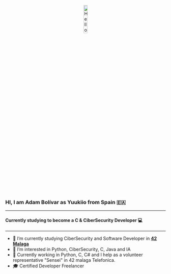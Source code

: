 <p align="center"><img width=15%" src="https://github.com/includebraga/hello-world-gif/blob/master/gif/includebraga.gif" alt="Hello all" /></p>

### HI, I am Adam Bolívar as Yuukiio from Spain 🇪🇦

---

#### Currently studying to become a C & CiberSecurity Developer 💻

---

- 🔭 I’m currently studying CiberSecurity and Software Developer in **<a href="https://www.42malaga.com/"> 42 Malaga</a>**
- 👀 I’m interested in Python, CiberSecurity, C, Java and IA
- 🌱 Currently working in Python, C, C# and I help as a volunteer representative "Sensei" in 42 malaga Telefonica.
- 🎓 Certified Developer Freelancer
<br>
